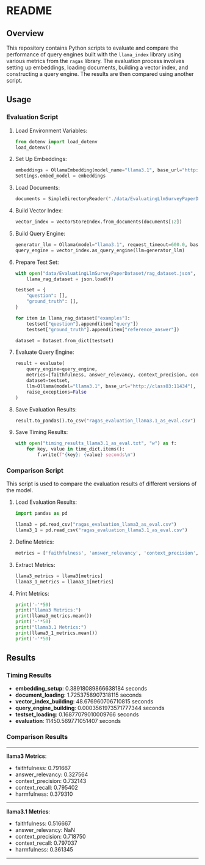 # README

## Overview

This repository contains Python scripts to evaluate and compare the performance of query engines built with the `llama_index` library using various metrics from the `ragas` library. The evaluation process involves setting up embeddings, loading documents, building a vector index, and constructing a query engine. The results are then compared using another script.

## Usage

### Evaluation Script

1. Load Environment Variables:
   ```python
   from dotenv import load_dotenv
   load_dotenv()
   ```

2. Set Up Embeddings:
   ```python
   embeddings = OllamaEmbedding(model_name="llama3.1", base_url="http://class02:11434")
   Settings.embed_model = embeddings
   ```

3. Load Documents:
   ```python
   documents = SimpleDirectoryReader("./data/EvaluatingLlmSurveyPaperDataset", required_exts=[".pdf"], recursive=True).load_data()
   ```

4. Build Vector Index:
   ```python
   vector_index = VectorStoreIndex.from_documents(documents[:2])
   ```

5. Build Query Engine:
   ```python
   generator_llm = Ollama(model="llama3.1", request_timeout=600.0, base_url="http://class02:11434", additional_kwargs={"max_length": 512})
   query_engine = vector_index.as_query_engine(llm=generator_llm)
   ```

6. Prepare Test Set:
   ```python
   with open("data/EvaluatingLlmSurveyPaperDataset/rag_dataset.json", "r") as f:
       llama_rag_dataset = json.load(f)

   testset = {
       "question": [],
       "ground_truth": [],
   }

   for item in llama_rag_dataset["examples"]:
       testset["question"].append(item["query"])
       testset["ground_truth"].append(item["reference_answer"])

   dataset = Dataset.from_dict(testset)
   ```

7. Evaluate Query Engine:
   ```python
   result = evaluate(
       query_engine=query_engine,
       metrics=[faithfulness, answer_relevancy, context_precision, context_recall, harmfulness],
       dataset=testset,
       llm=Ollama(model="llama3.1", base_url="http://class03:11434"),
       raise_exceptions=False
   )
   ```

8. Save Evaluation Results:
   ```python
   result.to_pandas().to_csv("ragas_evaluation_llama3.1_as_eval.csv")
   ```

9. Save Timing Results:
   ```python
   with open("timing_results_llama3.1_as_eval.txt", "w") as f:
       for key, value in time_dict.items():
           f.write(f"{key}: {value} seconds\n")
   ```

### Comparison Script

This script is used to compare the evaluation results of different versions of the model.

1. Load Evaluation Results:
   ```python
   import pandas as pd

   llama3 = pd.read_csv("ragas_evaluation_llama3_as_eval.csv")
   llama3_1 = pd.read_csv("ragas_evaluation_llama3.1_as_eval.csv")
   ```

2. Define Metrics:
   ```python
   metrics = ['faithfulness', 'answer_relevancy', 'context_precision', 'context_recall', 'harmfulness']
   ```

3. Extract Metrics:
   ```python
   llama3_metrics = llama3[metrics]
   llama3_1_metrics = llama3_1[metrics]
   ```

4. Print Metrics:
   ```python
   print('-'*50)
   print("llama3 Metrics:")
   print(llama3_metrics.mean())
   print('-'*50)
   print("llama3.1 Metrics:")
   print(llama3_1_metrics.mean())
   print('-'*50)
   ```

## Results

### Timing Results
- **embedding_setup**: 0.38918089866638184 seconds
- **document_loading**: 1.7253758907318115 seconds
- **vector_index_building**: 48.676960706710815 seconds
- **query_engine_building**: 0.0003561973571777344 seconds
- **testset_loading**: 0.16877079010009766 seconds
- **evaluation**: 11450.569771051407 seconds

### Comparison Results
--------------------------------------------------
**llama3 Metrics**:
- faithfulness: 0.791667
- answer_relevancy: 0.327564
- context_precision: 0.732143
- context_recall: 0.795402
- harmfulness: 0.379310

--------------------------------------------------
**llama3.1 Metrics**:
- faithfulness: 0.516667
- answer_relevancy: NaN
- context_precision: 0.718750
- context_recall: 0.797037
- harmfulness: 0.361345

--------------------------------------------------

